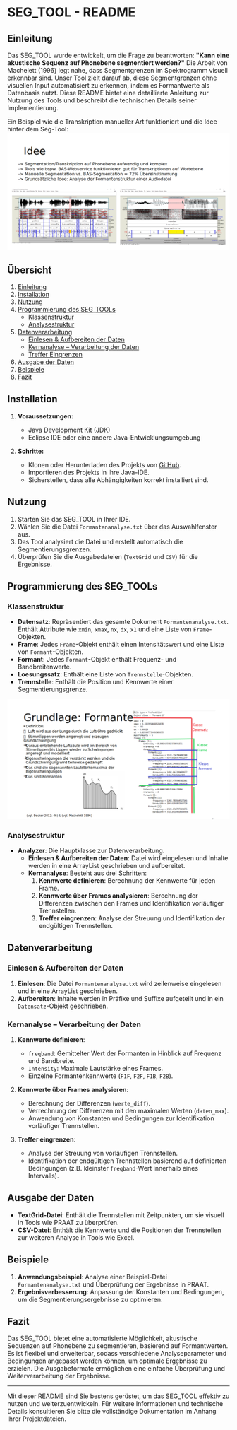 # SEG_TOOL - README

## Einleitung

Das SEG_TOOL wurde entwickelt, um die Frage zu beantworten: **"Kann eine akustische Sequenz auf Phonebene segmentiert werden?"** Die Arbeit von Machelett (1996) legt nahe, dass Segmentgrenzen im Spektrogramm visuell erkennbar sind. Unser Tool zielt darauf ab, diese Segmentgrenzen ohne visuellen Input automatisiert zu erkennen, indem es Formantwerte als Datenbasis nutzt. Diese README bietet eine detaillierte Anleitung zur Nutzung des Tools und beschreibt die technischen Details seiner Implementierung.

Ein Beispiel wie die Transkription manueller Art funktioniert und die Idee hinter dem Seg-Tool:
![Formantenanalyse](docs/phonetische_transkription.png)

## Übersicht

1. [Einleitung](#einleitung)
2. [Installation](#installation)
3. [Nutzung](#nutzung)
4. [Programmierung des SEG_TOOLs](#programmierung-des-seg_tools)
   - [Klassenstruktur](#klassenstruktur)
   - [Analysestruktur](#analysestruktur)
5. [Datenverarbeitung](#datenverarbeitung)
   - [Einlesen & Aufbereiten der Daten](#einlesen--aufbereiten-der-daten)
   - [Kernanalyse – Verarbeitung der Daten](#kernanalyse--verarbeitung-der-daten)
   - [Treffer Eingrenzen](#treffer-eingrenzen)
6. [Ausgabe der Daten](#ausgabe-der-daten)
7. [Beispiele](#beispiele)
8. [Fazit](#fazit)

## Installation

1. **Voraussetzungen:**
   - Java Development Kit (JDK)
   - Eclipse IDE oder eine andere Java-Entwicklungsumgebung

2. **Schritte:**
   - Klonen oder Herunterladen des Projekts von [GitHub](URL).
   - Importieren des Projekts in Ihre Java-IDE.
   - Sicherstellen, dass alle Abhängigkeiten korrekt installiert sind.

## Nutzung

1. Starten Sie das SEG_TOOL in Ihrer IDE.
2. Wählen Sie die Datei `Formantenanalyse.txt` über das Auswahlfenster aus.
3. Das Tool analysiert die Datei und erstellt automatisch die Segmentierungsgrenzen.
4. Überprüfen Sie die Ausgabedateien (`TextGrid` und `CSV`) für die Ergebnisse.

## Programmierung des SEG_TOOLs

### Klassenstruktur

- **Datensatz**: Repräsentiert das gesamte Dokument `Formantenanalyse.txt`. Enthält Attribute wie `xmin`, `xmax`, `nx`, `dx`, `x1` und eine Liste von `Frame`-Objekten.
- **Frame**: Jedes `Frame`-Objekt enthält einen Intensitätswert und eine Liste von `Formant`-Objekten.
- **Formant**: Jedes `Formant`-Objekt enthält Frequenz- und Bandbreitenwerte.
- **Loesungssatz**: Enthält eine Liste von `Trennstelle`-Objekten.
- **Trennstelle**: Enthält die Position und Kennwerte einer Segmentierungsgrenze.

![Datensatz](docs/data_set.png)

### Analysestruktur

- **Analyzer**: Die Hauptklasse zur Datenverarbeitung.
  - **Einlesen & Aufbereiten der Daten**: Datei wird eingelesen und Inhalte werden in eine ArrayList geschrieben und aufbereitet.
  - **Kernanalyse**: Besteht aus drei Schritten:
    1. **Kennwerte definieren**: Berechnung der Kennwerte für jeden Frame.
    2. **Kennwerte über Frames analysieren**: Berechnung der Differenzen zwischen den Frames und Identifikation vorläufiger Trennstellen.
    3. **Treffer eingrenzen**: Analyse der Streuung und Identifikation der endgültigen Trennstellen.

## Datenverarbeitung

### Einlesen & Aufbereiten der Daten

1. **Einlesen**: Die Datei `Formantenanalyse.txt` wird zeilenweise eingelesen und in eine ArrayList geschrieben.
2. **Aufbereiten**: Inhalte werden in Präfixe und Suffixe aufgeteilt und in ein `Datensatz`-Objekt geschrieben.

### Kernanalyse – Verarbeitung der Daten

1. **Kennwerte definieren**:
   - `freqband`: Gemittelter Wert der Formanten in Hinblick auf Frequenz und Bandbreite.
   - `Intensity`: Maximale Lautstärke eines Frames.
   - Einzelne Formantenkennwerte (`F1F`, `F2F`, `F1B`, `F2B`).
   
2. **Kennwerte über Frames analysieren**:
   - Berechnung der Differenzen (`werte_diff`).
   - Verrechnung der Differenzen mit den maximalen Werten (`daten_max`).
   - Anwendung von Konstanten und Bedingungen zur Identifikation vorläufiger Trennstellen.

3. **Treffer eingrenzen**:
   - Analyse der Streuung von vorläufigen Trennstellen.
   - Identifikation der endgültigen Trennstellen basierend auf definierten Bedingungen (z.B. kleinster `freqband`-Wert innerhalb eines Intervalls).

## Ausgabe der Daten

- **TextGrid-Datei**: Enthält die Trennstellen mit Zeitpunkten, um sie visuell in Tools wie PRAAT zu überprüfen.
- **CSV-Datei**: Enthält die Kennwerte und die Positionen der Trennstellen zur weiteren Analyse in Tools wie Excel.

## Beispiele

1. **Anwendungsbeispiel**: Analyse einer Beispiel-Datei `Formantenanalyse.txt` und Überprüfung der Ergebnisse in PRAAT.
2. **Ergebnisverbesserung**: Anpassung der Konstanten und Bedingungen, um die Segmentierungsergebnisse zu optimieren.

## Fazit

Das SEG_TOOL bietet eine automatisierte Möglichkeit, akustische Sequenzen auf Phonebene zu segmentieren, basierend auf Formantwerten. Es ist flexibel und erweiterbar, sodass verschiedene Analyseparameter und Bedingungen angepasst werden können, um optimale Ergebnisse zu erzielen. Die Ausgabeformate ermöglichen eine einfache Überprüfung und Weiterverarbeitung der Ergebnisse.

---

Mit dieser README sind Sie bestens gerüstet, um das SEG_TOOL effektiv zu nutzen und weiterzuentwickeln. Für weitere Informationen und technische Details konsultieren Sie bitte die vollständige Dokumentation im Anhang Ihrer Projektdateien.
